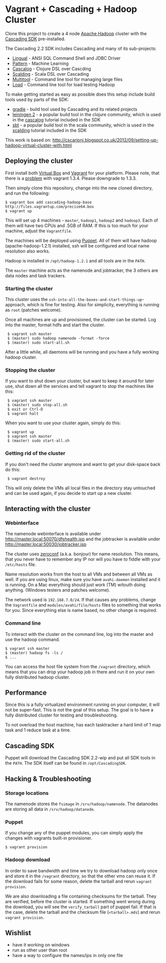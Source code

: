 # Vagrant + Cascading + Hadoop Cluster

Clone this project to create a 4 node [Apache Hadoop](http://hadoop.apache.org) 
cluster with the [Cascading SDK](http://www.cascading.org/sdk/) pre-installed.

The Cascading 2.2 SDK includes Cascading and many of its sub-projects:

* [Lingual](http://www.cascading.org/lingual/) - ANSI SQL Command Shell and JDBC Driver
* [Pattern](http://www.cascading.org/pattern/) - Machine Learning
* [Cascalog](http://cascalog.org) - Clojure DSL over Cascding
* [Scalding](https://github.com/twitter/scalding) - Scala DSL over Cascading
* [Multitool](http://www.cascading.org/multitool/) - Command line tool for managing large files
* [Load](http://www.cascading.org/load/) - Command line tool for load testing Hadoop

To make getting started as easy as possible does this setup include build
tools used by parts of the SDK:

* [gradle](http://www.gradle.org/) - build tool used by Cascading and its
  related projects
* [leiningen 2](http://leiningen.org/) - a popular build tool in the clojure
  community, which is used in the [cascalog](http://cascalog.org/) tutorial
  included in the SDK
* [sbt](http://www.scala-sbt.org/) - a popular build tool in the scala community, which is
  used in the [scalding](https://github.com/twitter/scalding/wiki) tutorial included in the SDK

This work is based on:
http://cscarioni.blogspot.co.uk/2012/09/setting-up-hadoop-virtual-cluster-with.html

## Deploying the cluster

First install both [Virtual Box](http://virtualbox.org) and
[Vagrant](http://vagrantup.com/) for your platform. Please note, that there is a 
[problem](https://github.com/mitchellh/vagrant/issues/2309) with vagrant 1.3.4. Please
downgrade to 1.3.3.

Then simply clone this repository, change into the new cloned directory, and run
the following:

    $ vagrant box add cascading-hadoop-base http://files.vagrantup.com/precise64.box
    $ vagrant up

This will set up 4 machines - `master`, `hadoop1`, `hadoop2` and `hadoop3`. Each 
of them will have two CPUs and .5GB of RAM. If this is too much for your machine, 
adjust the `Vagrantfile`.

The machines will be deployed using [Puppet](http://puppetlabs.com/). All of them
will have hadoop (apache-hadoop-1.2.1) installed, ssh will be configured and
local name resolution also works. 

Hadoop is installed in `/opt/hadoop-1.2.1` and all tools are in the `PATH`.

The `master` machine acts as the namenode and jobtracker, the 3 others are data
nodes and task trackers.

### Starting the cluster

This cluster uses the `ssh-into-all-the-boxes-and-start-things-up`-approach,
which is fine for testing. Also for simplicity, everything is running as `root`
(patches welcome).

Once all machines are up and provisioned, the cluster can be started. Log into
the master, format hdfs and start the cluster.

     $ vagrant ssh master
     $ (master) sudo hadoop namenode -format -force
     $ (master) sudo start-all.sh

After a little while, all daemons will be running and you have a fully working
hadoop cluster.

### Stopping the cluster

If you want to shut down your cluster, but want to keep it around for later
use, shut down all the services and tell vagrant to stop the machines like this:

     $ vagrant ssh master
     $ (master) sudo stop-all.sh
     $ exit or Ctrl-D
     $ vagrant halt

When you want to use your cluster again, simply do this:

     $ vagrant up
     $ vagrant ssh master
     $ (master) sudo start-all.sh


### Getting rid of the cluster

If you don't need the cluster anymore and want to get your disk-space back do
this:

     $ vagrant destroy

This will only delete the VMs all local files in the directory stay untouched
and can be used again, if you decide to start up a new cluster.
     

## Interacting with the cluster

### Webinterface

The namenode webinterface is available under http://master.local:50070/dfshealth.jsp and the
jobtracker is available under http://master.local:50030/jobtracker.jsp

The cluster uses [zeroconf](http://en.wikipedia.org/wiki/Zero-configuration_networking) 
(a.k.a. bonjour) for name resolution. This means, that
you never have to remember any IP nor will you have to fiddle with your
`/etc/hosts` file.

Name resolution works from the host to all VMs and between all VMs as well.  If
you are using linux, make sure you have `avahi-daemon` installed and it is
running. On a Mac everything should just work (TM) witouth doing anything. 
(Windows testers and patches welcome).

The network used is `192.168.7.0/24`. If that causes any problems, change the
`Vagrantfile` and `modules/avahi/file/hosts` files to something that works for
you. Since everything else is name based, no other change is required.

### Command line

To interact with the cluster on the command line, log into the master and
use the hadoop command.

    $ vagrant ssh master
    $ (master) hadoop fs -ls /
    $ ...

You can access the host file system from the `/vagrant` directory, which means that
you can drop your hadoop job in there and run it on your own fully distributed hadoop
cluster.

## Performance

Since this is a fully virtualized environment running on your computer, it will
not be super-fast. This is not the goal of this setup. The goal is to have a fully
distributed cluster for testing and troubleshooting. 

To not overload the host machine, has each tasktracker a hard limit of 1 map task
and 1 reduce task at a time. 


## Cascading SDK

Puppet will download the Cascading SDK 2.2-wip and put all SDK
tools in the `PATH`. The SDK itself can be found in `/opt/CascadingSDK`.

## Hacking & Troubleshooting

### Storage locations

The namenode stores the `fsimage` in `/srv/hadoop/namenode`. The datanodes  are
storing all data in `/srv/hadoop/datanode`.

### Puppet

If you change any of the puppet modules, you can simply apply the changes with
vagrants built-in provisioner.

    $ vagrant provision

### Hadoop download

In order to save bandwidth and time we try to download hadoop only once and
store it in the `/vagrant` directory, so that the other vms can reuse it. If the
download fails for some reason, delete the tarball and rerun `vagrant
provision`.

We are also downloading a file containing checksums for the tarball. They are
verified, before the cluster is started. If something went wrong during the
download, you will see the `verify_tarball` part of puppet fail. If that is the
case, delete the tarball and the checksum file (`<tarball>.mds`) and rerun
`vagrant provision`.

## Wishlist

- have it working on windows
- run as other user than root
- have a way to configure the names/ips in only one file
